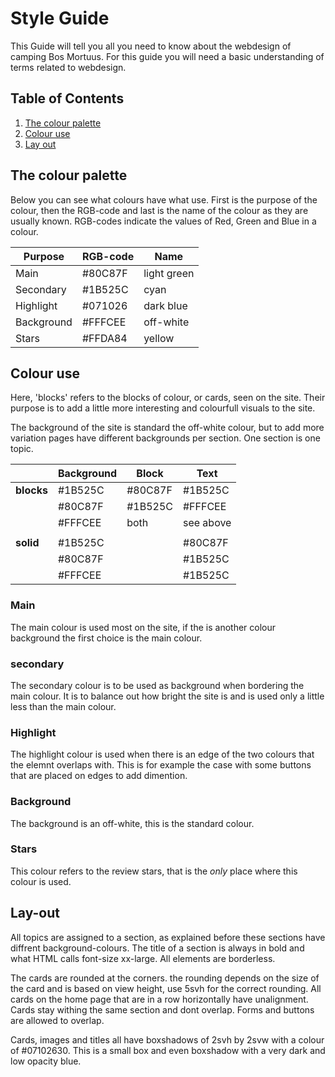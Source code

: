 # Style Guide
This Guide will tell you all you need to know about the webdesign of camping Bos Mortuus. For this guide you will need a basic understanding of terms related to webdesign.

## Table of Contents
1. [The colour palette](#the-colour-palette)
2. [Colour use](#colour-use)
3. [Lay out](#lay-out)

## The colour palette
Below you can see what colours have what use. First is the purpose of the colour, then the RGB-code and last is the name of the colour as they are usually known. RGB-codes indicate the values of Red, Green and Blue in a colour.

| Purpose    | RGB-code | Name        |
|------------|----------|-------------|
| Main       | #80C87F  | light green |
| Secondary  | #1B525C  | cyan        |
| Highlight  | #071026  | dark blue   |
| Background | #FFFCEE  | off-white   |
| Stars      | #FFDA84  | yellow      |

## Colour use
Here, 'blocks' refers to the blocks of colour, or cards, seen on the site. Their purpose is to add a little more interesting and colourfull visuals to the site. 

The background of the site is standard the off-white colour, but to add more variation pages have different backgrounds per section. One section is one topic.

|    | **Background** | **Block** | **Text**  |
|------------|----------------|-----------|-----------|
| **blocks** | #1B525C        | #80C87F   | #1B525C   
|      | #80C87F        | #1B525C   | #FFFCEE   |  
|       | #FFFCEE        | both      | see above | 
|      |                |           |           | 
| **solid**  | #1B525C        |           | #80C87F   |
|       | #80C87F        |           | #1B525C   |
|       | #FFFCEE        |           | #1B525C   |

### Main
The main colour is used most on the site, if the is another colour background the first choice is the main colour. 
### secondary
The secondary colour is to be used as background when bordering the main colour. It is to balance out how bright the site is and is used only a little less than the main colour.
### Highlight
The highlight colour is used when there is an edge of the two colours that the elemnt overlaps with. This is for example the case with some buttons that are placed on edges to add dimention.
### Background
The background is an off-white, this is the standard colour.
### Stars
This colour refers to the review stars, that is the *only* place where this colour is used.

## Lay-out
All topics are assigned to a section, as explained before these sections have diffrent background-colours. The title of a section is always in bold and what HTML calls font-size xx-large. All elements are borderless.

The cards are rounded at the corners. the rounding depends on the size of the card and is based on view height, use 5svh for the correct rounding. All cards on the home page that are in a row horizontally have unalignment. Cards stay withing the same section and dont overlap. Forms and buttons are allowed to overlap.

Cards, images and titles all have boxshadows of 2svh by 2svw with a colour of #07102630. This is a small box and even boxshadow with a very dark and low opacity blue.
